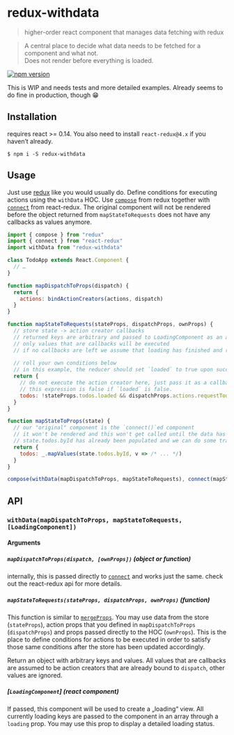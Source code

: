 # redux-withdata

> higher-order react component that manages data fetching with redux
  
> A central place to decide what data needs to be fetched for a component and what not.  
	Does not render before everything is loaded.

[![npm version](https://img.shields.io/npm/v/redux-withdata.svg?style=flat-square)](https://www.npmjs.com/package/redux-withdata)

This is WIP and needs tests and more detailed examples. Already seems to do fine in production, though :grin:

## Installation

requires react >= 0.14. You also need to install `react-redux@4.x` if you haven’t already.

```
$ npm i -S redux-withdata
```

## Usage

Just use [redux](https://github.com/reactjs/redux) like you would usually do. Define conditions for executing actions using the `withData` HOC. Use [`compose`](http://redux.js.org/docs/api/compose.html) from redux together with [`connect`](https://github.com/reactjs/react-redux/blob/master/docs/api.md#connectmapstatetoprops-mapdispatchtoprops-mergeprops-options) from react-redux. The original component will not be rendered before the object returned from `mapStateToRequests` does not have any callbacks as values anymore.

```js
import { compose } from "redux"
import { connect } from "react-redux"
import withData from "redux-withdata"

class TodoApp extends React.Component {
  // …
}

function mapDispatchToProps(dispatch) {
  return {
    actions: bindActionCreators(actions, dispatch)
  }
}

function mapStateToRequests(stateProps, dispatchProps, ownProps) {
  // store state -> action creator callbacks
  // returned keys are arbitrary and passed to LoadingComponent as an array (example will follow)
  // only values that are callbacks will be executed
  // if no callbacks are left we assume that loading has finished and render the original component
  
  // roll your own conditions below
  // in this example, the reducer should set `loaded` to true upon successful fetching
  return {
    // do not execute the action creator here, just pass it as a callback
    // this expression is false if `loaded` is false.
    todos: !stateProps.todos.loaded && dispatchProps.actions.requestTodos
  }
}

function mapStateToProps(state) {
  // our "original" component is the `connect()`ed component
  // it won't be rendered and this won't get called until the data has loaded and all conditions have met
  // state.todos.byId has already been populated and we can do some transforms
  return {
    todos: _.mapValues(state.todos.byId, v => /* ... */)
  }
}

compose(withData(mapDispatchToProps, mapStateToRequests), connect(mapStateToProps))(TodoApp)
```

## API

### `withData(mapDispatchToProps, mapStateToRequests, [LoadingComponent])`

#### Arguments

##### **`mapDispatchToProps(dispatch, [ownProps])`** (object or function)
internally, this is passed directly to [`connect`](https://github.com/reactjs/react-redux/blob/master/docs/api.md#connectmapstatetoprops-mapdispatchtoprops-mergeprops-options) and works just the same. check out the react-redux api for more details.

##### **`mapStateToRequests(stateProps, dispatchProps, ownProps)`** (function)
This function is similar to [`mergeProps`](https://github.com/reactjs/react-redux/blob/master/docs/api.md#connectmapstatetoprops-mapdispatchtoprops-mergeprops-options). You may use data from the store (`stateProps`), action props that you defined in `mapDispatchToProps` (`dispatchProps`) and props passed directly to the HOC (`ownProps`). This is the place to define conditions for actions to be executed in order to satisfy those same conditions after the store has been updated accordingly.

Return an object with arbitrary keys and values. All values that are callbacks are assumed to be action creators that are already bound to `dispatch`, other values are ignored.

##### **[`LoadingComponent`]** (react component)
If passed, this component will be used to create a „loading“ view. All currently loading keys are passed to the component in an array through a `loading` prop. You may use this prop to display a detailed loading status.